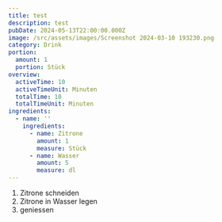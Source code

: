 ```yaml
---
title: test
description: test
pubDate: 2024-05-13T22:00:00.000Z
image: /src/assets/images/Screenshot 2024-03-10 193230.png
category: Drink
portion:
  amount: 1
  portion: Stück
overview:
  activeTime: 10
  activeTimeUnit: Minuten
  totalTime: 10
  totalTimeUnit: Minuten
ingredients:
  - name: ''
    ingredients:
      - name: Zitrone
        amount: 1
        measure: Stück
      - name: Wasser
        amount: 5
        measure: dl
---
```


1. Zitrone schneiden
2. Zitrone in Wasser legen
3. geniessen
